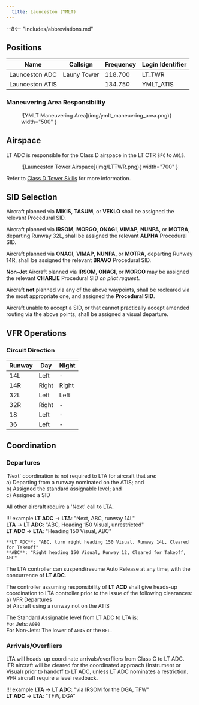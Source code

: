 ```yaml
---
  title: Launceston (YMLT)
---
```


--8<-- "includes/abbreviations.md"

## Positions

| Name              | Callsign       | Frequency        | Login Identifier                         |
| ----------------- | -------------- | ---------------- | ---------------------------------------- |
| Launceston ADC    | Launy Tower   | 118.700    | LT_TWR                         |
| Launceston ATIS       |                | 134.750          | YMLT_ATIS                                |

### Maneuvering Area Responsibility
<figure markdown>
![YMLT Maneuvering Area](img/ymlt_maneuvring_area.png){ width="500" }
</figure>

## Airspace
LT ADC is responsible for the Class D airspace in the LT CTR `SFC` to `A015`.

<figure markdown>
![Launceston Tower Airspace](img/LTTWR.png){ width="700" }
</figure>

Refer to [Class D Tower Skills](../../controller-skills/classdtwr) for more information.

## SID Selection
Aircraft planned via **MIKIS**, **TASUM**, or **VEKLO** shall be assigned the relevant Procedural SID.

Aircraft planned via **IRSOM**, **MORGO**, **ONAGI**, **VIMAP**, **NUNPA**, or **MOTRA**, departing Runway 32L, shall be assigned the relevant **ALPHA** Procedural SID.

Aircraft planned via **ONAGI**, **VIMAP**, **NUNPA**, or **MOTRA**, departing Runway 14R, shall be assigned the relevant **BRAVO** Procedural SID.

**Non-Jet** Aircraft planned via **IRSOM**, **ONAGI**, or **MORGO** may be assigned the relevant **CHARLIE** Procedural SID *on pilot request*.

Aircraft **not** planned via any of the above waypoints, shall be recleared via the most appropriate one, and assigned the **Procedural SID**.

Aircraft unable to accept a SID, or that cannot practically accept amended routing via the above points, shall be assigned a visual departure.

## VFR Operations

### Circuit Direction
| Runway | Day | Night |
| ------ | ------ | ----|
| 14L     | Left  | - |
| 14R    | Right | Right |
| 32L     | Left  | Left |
| 32R     | Right | - |
| 18     | Left  | - |
| 36     | Left  | - |

## Coordination
### Departures
'Next' coordination is not required to LTA for aircraft that are:   
  a) Departing from a runway nominated on the ATIS; and  
  b) Assigned the standard assignable level; and  
  c) Assigned a SID

All other aircraft require a 'Next' call to LTA.

!!! example
    <span class="hotline">**LT ADC** -> **LTA**</span>: "Next, ABC, runway 14L"  
    <span class="hotline">**LTA** -> **LT ADC**</span>: "ABC, Heading 150 Visual, unrestricted"  
    <span class="hotline">**LT ADC** -> **LTA**</span>: "Heading 150 Visual, ABC"   

    **LT ADC**: "ABC, turn right heading 150 Visual, Runway 14L, Cleared for Takeoff"  
    **ABC**: "Right heading 150 Visual, Runway 12, Cleared for Takeoff, ABC"

The LTA controller can suspend/resume Auto Release at any time, with the concurrence of **LT ADC**.

The controller assuming responsibility of **LT ACD** shall give heads-up coordination to LTA controller prior to the issue of the following clearances:  
a) VFR Departures  
b) Aircraft using a runway not on the ATIS  

The Standard Assignable level from LT ADC to LTA is:  
For Jets: `A080`  
For Non-Jets: The lower of `A045` or the `RFL`.

### Arrivals/Overfliers
LTA will heads-up coordinate arrivals/overfliers from Class C to LT ADC.  
IFR aircraft will be cleared for the coordinated approach (Instrument or Visual) prior to handoff to LT ADC, unless LT ADC nominates a restriction.  
VFR aircraft require a level readback.

!!! example
    <span class="hotline">**LTA** -> **LT ADC**</span>: "via IRSOM for the DGA, TFW"  
    <span class="hotline">**LT ADC** -> **LTA**</span>: "TFW, DGA"  